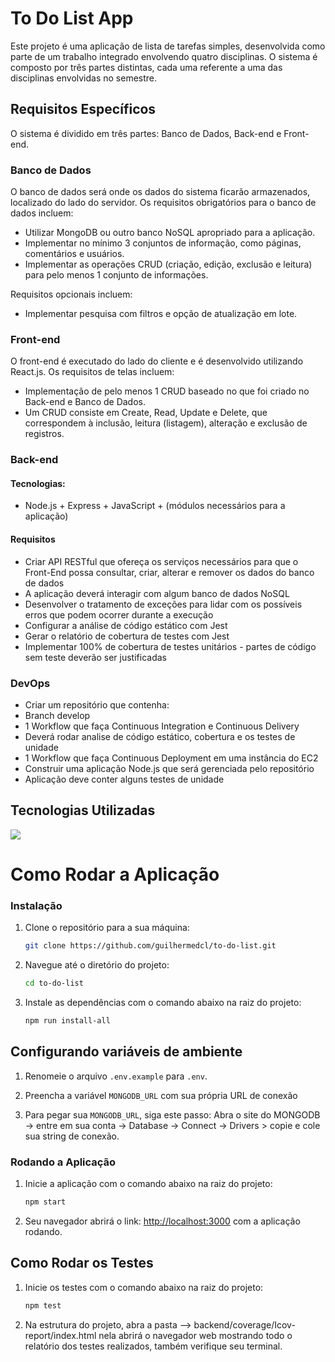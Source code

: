 # To Do List App

Este projeto é uma aplicação de lista de tarefas simples, desenvolvida como parte de um trabalho integrado envolvendo quatro disciplinas. O sistema é composto por três partes distintas, cada uma referente a uma das disciplinas envolvidas no semestre.

## Requisitos Específicos

O sistema é dividido em três partes: Banco de Dados, Back-end e Front-end.

### Banco de Dados

O banco de dados será onde os dados do sistema ficarão armazenados, localizado do lado do servidor. Os requisitos obrigatórios para o banco de dados incluem:
- Utilizar MongoDB ou outro banco NoSQL apropriado para a aplicação.
- Implementar no mínimo 3 conjuntos de informação, como páginas, comentários e usuários.
- Implementar as operações CRUD (criação, edição, exclusão e leitura) para pelo menos 1 conjunto de informações.

Requisitos opcionais incluem:
- Implementar pesquisa com filtros e opção de atualização em lote.

### Front-end

O front-end é executado do lado do cliente e é desenvolvido utilizando React.js. Os requisitos de telas incluem:
- Implementação de pelo menos 1 CRUD baseado no que foi criado no Back-end e Banco de Dados.
- Um CRUD consiste em Create, Read, Update e Delete, que correspondem à inclusão, leitura (listagem), alteração e exclusão de registros.

### Back-end

#### Tecnologias:
- Node.js + Express + JavaScript + (módulos necessários para a aplicação)
#### Requisitos
- Criar API RESTful que ofereça os serviços necessários para que o Front-End possa consultar,
criar, alterar e remover os dados do banco de dados
- A aplicação deverá interagir com algum banco de dados NoSQL
- Desenvolver o tratamento de exceções para lidar com os possíveis erros que podem ocorrer
durante a execução
- Configurar a análise de código estático com Jest
- Gerar o relatório de cobertura de testes com Jest
- Implementar 100% de cobertura de testes unitários - partes de código sem teste deverão ser
justificadas


### DevOps

- Criar um repositório que contenha:
- Branch develop
- 1 Workflow que faça Continuous Integration e Continuous Delivery
- Deverá rodar analise de código estático, cobertura e os testes de unidade
- 1 Workflow que faça Continuous Deployment em uma instância do EC2
- Construir uma aplicação Node.js que será gerenciada pelo repositório
- Aplicação deve conter alguns testes de unidade

## Tecnologias Utilizadas
<img src="https://skillicons.dev/icons?i=html,css,javascript,nodejs,express,jest,mongodb,git,npm,postman,vscode" /><br>

# Como Rodar a Aplicação

### Instalação
1. Clone o repositório para a sua máquina:

   ```sh
   git clone https://github.com/guilhermedcl/to-do-list.git
   ```

2. Navegue até o diretório do projeto:

   ```sh
   cd to-do-list
   ```

3. Instale as dependências com o comando abaixo na raiz do projeto:

   ```sh
   npm run install-all
   ```

## Configurando variáveis de ambiente

1. Renomeie o arquivo `.env.example` para `.env`.
   
2. Preencha a variável `MONGODB_URL` com sua própria URL de conexão

3. Para pegar sua `MONGODB_URL`, siga este passo: Abra o site do MONGODB -> entre em sua conta -> Database -> Connect -> Drivers > copie e cole sua string de conexão.


### Rodando a Aplicação

1. Inicie a aplicação com o comando abaixo na raiz do projeto:

   ```sh
   npm start
   ```

2. Seu navegador abrirá o link: [http://localhost:3000](http://localhost:3000) com a aplicação rodando.

## Como Rodar os Testes

1. Inicie os testes com o comando abaixo na raiz do projeto:
    ```sh
   npm test
   ```

2. Na estrutura do projeto, abra a pasta --> backend/coverage/Icov-report/index.html nela abrirá o navegador web mostrando todo o relatório dos testes realizados, também verifique seu terminal.

